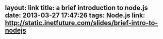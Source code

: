 layout: link
title: a brief introduction to node.js
date: 2013-03-27 17:47:26
tags: Node.js
link: http://static.inetfuture.com/slides/brief-intro-to-nodejs
---
